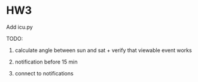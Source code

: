 # HW3

Add icu.py

TODO:

1. calculate angle between sun and sat + verify that viewable event works

2. notification before 15 min

3. connect to notifications


